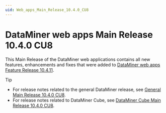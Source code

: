 ```yaml
---
uid: Web_apps_Main_Release_10.4.0_CU8
---
```


# DataMiner web apps Main Release 10.4.0 CU8

This Main Release of the DataMiner web applications contains all new features, enhancements and fixes that were added to [DataMiner web apps Feature Release 10.4.11](xref:Web_apps_Feature_Release_10.4.11).

> [!TIP]
>
> - For release notes related to the general DataMiner release, see [General Main Release 10.4.0 CU8](xref:General_Main_Release_10.4.0_CU8).
> - For release notes related to DataMiner Cube, see [DataMiner Cube Main Release 10.4.0 CU8](xref:Cube_Main_Release_10.4.0_CU8).
